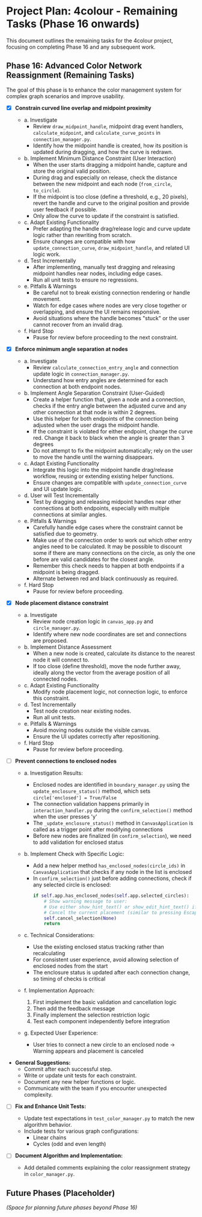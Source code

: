 # Project Plan: 4colour - Remaining Tasks (Phase 16 onwards)

This document outlines the remaining tasks for the 4colour project, focusing on completing Phase 16 and any subsequent work.

## Phase 16: Advanced Color Network Reassignment (Remaining Tasks)

The goal of this phase is to enhance the color management system for complex graph scenarios and improve usability.

- [x] **Constrain curved line overlap and midpoint proximity**
    * a. Investigate
        - Review `draw_midpoint_handle`, midpoint drag event handlers, `calculate_midpoint`, and `calculate_curve_points` in `connection_manager.py`.
        - Identify how the midpoint handle is created, how its position is updated during dragging, and how the curve is redrawn.
    * b. Implement Minimum Distance Constraint (User Interaction)
        - When the user starts dragging a midpoint handle, capture and store the original valid position.
        - During drag and especially on release, check the distance between the new midpoint and each node (`from_circle`, `to_circle`).
        - If the midpoint is too close (define a threshold, e.g., 20 pixels), revert the handle and curve to the original position and provide user feedback if possible.
        - Only allow the curve to update if the constraint is satisfied.
    * c. Adapt Existing Functionality
        - Prefer adapting the handle drag/release logic and curve update logic rather than rewriting from scratch.
        - Ensure changes are compatible with how `update_connection_curve`, `draw_midpoint_handle`, and related UI logic work.
    * d. Test Incrementally
        - After implementing, manually test dragging and releasing midpoint handles near nodes, including edge cases.
        - Run all unit tests to ensure no regressions.
    * e. Pitfalls & Warnings
        - Be careful not to break existing connection rendering or handle movement.
        - Watch for edge cases where nodes are very close together or overlapping, and ensure the UI remains responsive.
        - Avoid situations where the handle becomes "stuck" or the user cannot recover from an invalid drag.
    * f. Hard Stop
        - Pause for review before proceeding to the next constraint.

- [x] **Enforce minimum angle separation at nodes**
    * a. Investigate
        - Review `calculate_connection_entry_angle` and connection update logic in `connection_manager.py`.
        - Understand how entry angles are determined for each connection at both endpoint nodes.
    * b. Implement Angle Separation Constraint (User-Guided)
        - Create a helper function that, given a node and a connection, checks if the entry angle between the adjusted curve and any other connection at that node is within 2 degrees.
        - Use this helper for both endpoints of the connection being adjusted when the user drags the midpoint handle.
        - If the constraint is violated for either endpoint, change the curve red. Change it back to black when the angle is greater than 3 degrees
        - Do not attempt to fix the midpoint automatically; rely on the user to move the handle until the warning disappears.
    * c. Adapt Existing Functionality
        - Integrate this logic into the midpoint handle drag/release workflow, reusing or extending existing helper functions.
        - Ensure changes are compatible with `update_connection_curve` and UI update logic.
    * d. User will Test Incrementally
        - Test by dragging and releasing midpoint handles near other connections at both endpoints, especially with multiple connections at similar angles.
    * e. Pitfalls & Warnings
        - Carefully handle edge cases where the constraint cannot be satisfied due to geometry.
        - Make use of the connection order to work out which other entry angles need to be calculated. It may be possible to discount some if there are many connections on the circle, as only the one before are valid candidates for the closest angle.
        - Remember this check needs to happen at both endpoints if a midpoint is being dragged.
        - Alternate between red and black continuously as required.
    * f. Hard Stop
        - Pause for review before proceeding.

- [x] **Node placement distance constraint**
    * a. Investigate
        - Review node creation logic in `canvas_app.py` and `circle_manager.py`.
        - Identify where new node coordinates are set and connections are proposed.
    * b. Implement Distance Assessment
        - When a new node is created, calculate its distance to the nearest node it will connect to.
        - If too close (define threshold), move the node further away, ideally along the vector from the average position of all connected nodes.
    * c. Adapt Existing Functionality
        - Modify node placement logic, not connection logic, to enforce this constraint.
    * d. Test Incrementally
        - Test node creation near existing nodes.
        - Run all unit tests.
    * e. Pitfalls & Warnings
        - Avoid moving nodes outside the visible canvas.
        - Ensure the UI updates correctly after repositioning.
    * f. Hard Stop
        - Pause for review before proceeding.

- [ ] **Prevent connections to enclosed nodes**
    * a. Investigation Results:
        - Enclosed nodes are identified in `boundary_manager.py` using the `update_enclosure_status()` method, which sets `circle['enclosed'] = True/False`
        - The connection validation happens primarily in `interaction_handler.py` during the `confirm_selection()` method when the user presses 'y'
        - The `_update_enclosure_status()` method in `CanvasApplication` is called as a trigger point after modifying connections
        - Before new nodes are finalized (in `confirm_selection`), we need to add validation for enclosed status
        
    * b. Implement Check with Specific Logic:
        - Add a new helper method `has_enclosed_nodes(circle_ids)` in `CanvasApplication` that checks if any node in the list is enclosed
        - In `confirm_selection()` just before adding connections, check if any selected circle is enclosed:
          ```python
          if self.app.has_enclosed_nodes(self.app.selected_circles):
              # Show warning message to user:
              # Use either show_hint_text() or show_edit_hint_text() if possible, copy from existing implementations elsewhere in the app.
              # Cancel the current placement (similar to pressing Escape)
              self.cancel_selection(None)
              return
          ```
      
    * c. Technical Considerations:
        - Use the existing enclosed status tracking rather than recalculating
        - For consistent user experience, avoid allowing selection of enclosed nodes from the start
        - The enclosure status is updated after each connection change, so timing of checks is critical
        
    * f. Implementation Approach:
        1. First implement the basic validation and cancellation logic
        2. Then add the feedback message
        3. Finally implement the selection restriction logic
        4. Test each component independently before integration
    
    * g. Expected User Experience:
        - User tries to connect a new circle to an enclosed node → Warning appears and placement is canceled

- **General Suggestions:**
    - Commit after each successful step.
    - Write or update unit tests for each constraint.
    - Document any new helper functions or logic.
    - Communicate with the team if you encounter unexpected complexity.

- [ ] **Fix and Enhance Unit Tests:**
    * Update test expectations in `test_color_manager.py` to match the new algorithm behavior.
    * Include tests for various graph configurations:
        - Linear chains
        - Cycles (odd and even length)

- [ ] **Document Algorithm and Implementation:**
    * Add detailed comments explaining the color reassignment strategy in `color_manager.py`.

## Future Phases (Placeholder)

*(Space for planning future phases beyond Phase 16)*
